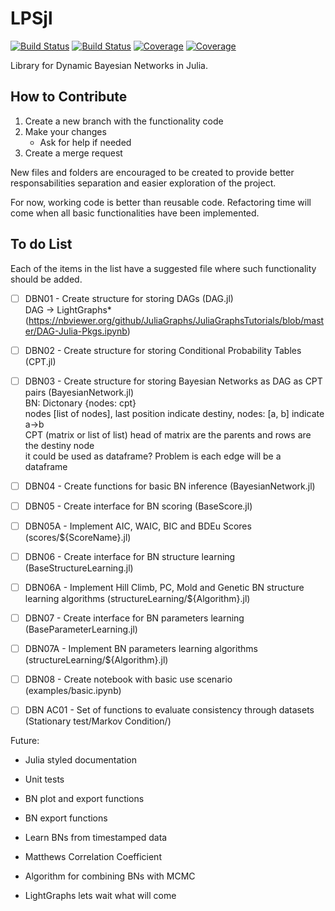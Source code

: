 # LPSjl

[![Build Status](https://travis-ci.com/vitor.barth/LPSjl.jl.svg?branch=main)](https://travis-ci.com/vitor.barth/LPSjl.jl)
[![Build Status](https://ci.appveyor.com/api/projects/status/github/vitor.barth/LPSjl.jl?svg=true)](https://ci.appveyor.com/project/vitor.barth/LPSjl-jl)
[![Coverage](https://codecov.io/gh/vitor.barth/LPSjl.jl/branch/main/graph/badge.svg)](https://codecov.io/gh/vitor.barth/LPSjl.jl)
[![Coverage](https://coveralls.io/repos/github/vitor.barth/LPSjl.jl/badge.svg?branch=main)](https://coveralls.io/github/vitor.barth/LPSjl.jl?branch=main)

Library for Dynamic Bayesian Networks in Julia.

## How to Contribute

1. Create a new branch with the functionality code
2. Make your changes
    * Ask for help if needed
3. Create a merge request

New files and folders are encouraged to be created to provide better responsabilities separation and easier exploration of the project.

For now, working code is better than reusable code. Refactoring time will come when all basic functionalities have been implemented.

## To do List

Each of the items in the list have a suggested file where such functionality should be added.

- [ ] DBN01 - Create structure for storing DAGs (DAG.jl)\
        DAG -> LightGraphs* (https://nbviewer.org/github/JuliaGraphs/JuliaGraphsTutorials/blob/master/DAG-Julia-Pkgs.ipynb)

- [ ] DBN02 - Create structure for storing Conditional Probability Tables (CPT.jl)

- [ ] DBN03 - Create structure for storing Bayesian Networks as DAG as CPT pairs (BayesianNetwork.jl)\
        BN: Dictonary {nodes: cpt} \
        nodes [list of nodes], last position indicate destiny, nodes: [a, b] indicate a->b\
        CPT (matrix or list of list) head of matrix are the parents and rows are the destiny node\
        it could be used as dataframe? Problem is each edge will be a dataframe


- [ ] DBN04 - Create functions for basic BN inference (BayesianNetwork.jl)
- [ ] DBN05 - Create interface for BN scoring (BaseScore.jl)
- [ ] DBN05A - Implement AIC, WAIC, BIC and BDEu Scores (scores/${ScoreName}.jl)
- [ ] DBN06 - Create interface for BN structure learning (BaseStructureLearning.jl)
- [ ] DBN06A - Implement Hill Climb, PC, Mold and Genetic BN structure learning algorithms (structureLearning/${Algorithm}.jl)
- [ ] DBN07 - Create interface for BN parameters learning (BaseParameterLearning.jl)
- [ ] DBN07A - Implement BN parameters learning algorithms (structureLearning/${Algorithm}.jl)
- [ ] DBN08 - Create notebook with basic use scenario (examples/basic.ipynb)
- [ ] DBN AC01 - Set of functions to evaluate consistency through datasets (Stationary test/Markov Condition/)


Future:
* Julia styled documentation
* Unit tests
* BN plot and export functions
* BN export functions
* Learn BNs from timestamped data
* Matthews Correlation Coefficient
* Algorithm for combining BNs with MCMC

* LightGraphs lets wait what will come
